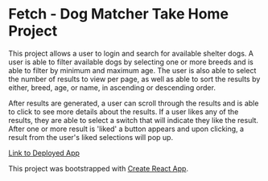 # Fetch - Dog Matcher Take Home Project

This project allows a user to login and search for available shelter dogs.  A user is able to filter available dogs by selecting one or more breeds and is able to filter by minimum and maximum age.  The user is also able to select the number of results to view per page, as well as able to sort the results by either, breed, age, or name, in ascending or descending order.  

After results are generated, a user can scroll through the results and is able to click to see more details about the results.  If a user likes any of the results, they are able to select a switch that will indicate they like the result.  After one or more result is 'liked' a button appears and upon clicking, a result from the user's liked selections will pop up.  

[Link to Deployed App](https://dunndealpro.github.io/fetch-dog-matcher/)

This project was bootstrapped with [Create React App](https://github.com/facebook/create-react-app).
